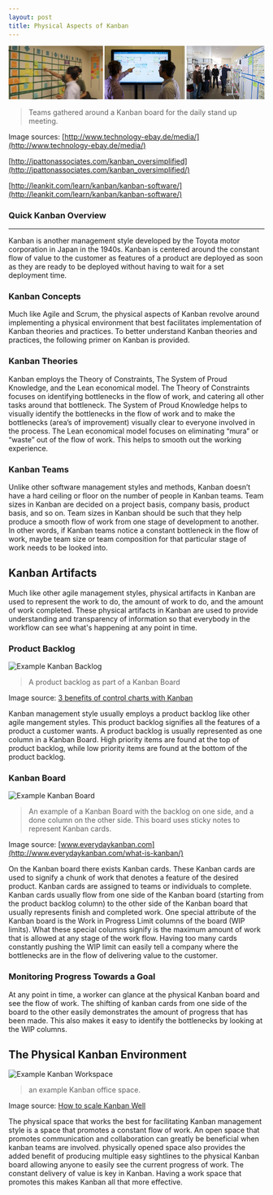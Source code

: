 ```yaml
---
layout: post
title: Physical Aspects of Kanban
---
```


![Example Kanban gatherings](https://raw.githubusercontent.com/css566/css566.github.io/gh-pages/images/SM_Unit_Physical_Kanban_4.png)  

> Teams gathered around a Kanban board for the daily stand up meeting.  


Image sources: 
[http://www.technology-ebay.de/media/](http://www.technology-ebay.de/media/)

[http://jpattonassociates.com/kanban_oversimplified](http://jpattonassociates.com/kanban_oversimplified/)

[http://leankit.com/learn/kanban/kanban-software/](http://leankit.com/learn/kanban/kanban-software/)


### Quick Kanban Overview
-----
Kanban is another management style developed by the Toyota motor corporation in Japan in the 1940s. Kanban is centered around the constant flow of value to the customer as features of a product are deployed as soon as they are ready to be deployed without having to wait for a set deployment time.

### Kanban Concepts
Much like Agile and Scrum, the physical aspects of Kanban revolve around implementing a physical environment that best facilitates implementation of Kanban theories and practices. To better understand Kanban theories and practices, the following primer on Kanban is provided.

### Kanban Theories
Kanban employs the Theory of Constraints, The System of Proud Knowledge, and the Lean economical model. The Theory of Constraints focuses on identifying bottlenecks in the flow of work, and catering all other tasks around that bottleneck. The System of Proud Knowledge helps to visually identify the bottlenecks in the flow of work and to make the bottlenecks (area’s of improvement) visually clear to everyone involved in the process. The Lean economical model focuses on eliminating “mura” or “waste” out of the flow of work. This helps to smooth out the working experience.  

### Kanban Teams
Unlike other software management styles and methods, Kanban doesn’t have a hard ceiling or floor on the number of people in Kanban teams. Team sizes in Kanban are decided on a project basis, company basis, product basis, and so on. Team sizes in Kanban should be such that they help produce a smooth flow of work from one stage of development to another. In other words, if Kanban teams notice a constant bottleneck in the flow of work, maybe team size or team composition for that particular stage of work needs to be looked into.

## Kanban Artifacts
Much like other agile management styles, physical artifacts in Kanban are used to represent the work to do, the amount of work to do, and the amount of work completed. These physical artifacts in Kanban are used to provide understanding and transparency of information so that everybody in the workflow can see what's happening at any point in time.

### Product Backlog
![Example Kanban Backlog](https://kodcu.com/wp/wp-content/uploads/2013/07/kanban-board.jpg)  

> A product backlog as part of a Kanban Board 

Image source: [3 benefits of control charts with Kanban](https://en.kodcu.com/2013/09/3-benefits-of-control-charts-with-kanban/)  

Kanban management style usually employs a product backlog like other agile mangement styles. This product backlog signifies all the features of a product a customer wants. A product backlog is usually represented as one column in a Kanban Board. High priority items are found at the top of product backlog, while low priority items are found at the bottom of the product backlog.




### Kanban Board
![Example Kanban Board](http://i1.wp.com/www.everydaykanban.com/wp-content/uploads/2012/03/kanban-board.png)

> An example of a Kanban Board with the backlog on one side, and a done column on the other side. This board uses sticky notes to represent Kanban cards.

Image source: [www.everydaykanban.com](http://www.everydaykanban.com/what-is-kanban/)

On the Kanban board there exists Kanban cards. These Kanban cards are used to signify a chunk of work that denotes a feature of the desired product. Kanban cards are assigned to teams or individuals to complete. Kanban cards usually flow from one side of the Kanban board (starting from the product backlog column) to the other side of the Kanban board that usually represents finish and completed work. One special attribute of the Kanban board is the Work in Progress Limit columns of the board (WIP limits). What these special columns signify is the maximum amount of work that is allowed at any stage of the work flow. Having too many cards constantly pushing the WIP limit can easily tell a company where the bottlenecks are in the flow of delivering value to the customer.  


### Monitoring Progress Towards a Goal
At any point in time, a worker can glance at the physical Kanban board and see the flow of work. The shifting of kanban cards from one side of the board to the other easily demonstrates the amount of progress that has been made. This also makes it easy to identify the bottlenecks by looking at the WIP columns. 

## The Physical Kanban Environment 
![Example Kanban Workspace](http://static.kanbantool.com/blog/how-to-scale-kanban-well.PNG)  

> an example Kanban office space.

Image source: [How to scale Kanban Well](http://kanbantool.com/blog/how-to-scale-kanban-well)

The physical space that works the best for facilitating Kanban management style is a space that promotes a constant flow of work. An open space that promotes communication and collaboration can greatly be beneficial when kanban teams are involved. physically opened space also provides the added benefit of producing multiple easy sightlines to the physical Kanban board allowing anyone to easily see the current progress of work. The constant delivery of value is key in Kanban. Having a work space that promotes this makes Kanban all that more effective.

